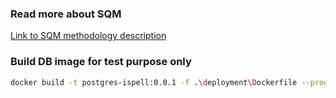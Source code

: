 ### Read more about SQM

[Link to SQM methodology description](https://github.com/hibernate/hibernate-orm/blob/main/design/sqm.adoc)

### Build DB image for test purpose only

```bash
docker build -t postgres-ispell:0.0.1 -f .\deployment\Dockerfile --progress=plain  --no-cache .
```
